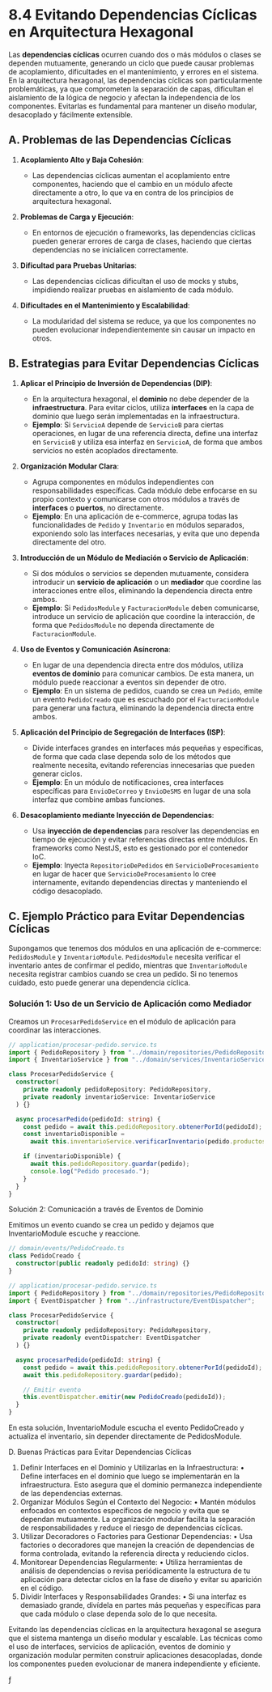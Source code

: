 # 8.4 Evitando Dependencias Cíclicas en Arquitectura Hexagonal

Las **dependencias cíclicas** ocurren cuando dos o más módulos o clases se dependen mutuamente, generando un ciclo que puede causar problemas de acoplamiento, dificultades en el mantenimiento, y errores en el sistema. En la arquitectura hexagonal, las dependencias cíclicas son particularmente problemáticas, ya que comprometen la separación de capas, dificultan el aislamiento de la lógica de negocio y afectan la independencia de los componentes. Evitarlas es fundamental para mantener un diseño modular, desacoplado y fácilmente extensible.

## A. Problemas de las Dependencias Cíclicas

1. **Acoplamiento Alto y Baja Cohesión**:

   - Las dependencias cíclicas aumentan el acoplamiento entre componentes, haciendo que el cambio en un módulo afecte directamente a otro, lo que va en contra de los principios de arquitectura hexagonal.

2. **Problemas de Carga y Ejecución**:

   - En entornos de ejecución o frameworks, las dependencias cíclicas pueden generar errores de carga de clases, haciendo que ciertas dependencias no se inicialicen correctamente.

3. **Dificultad para Pruebas Unitarias**:

   - Las dependencias cíclicas dificultan el uso de mocks y stubs, impidiendo realizar pruebas en aislamiento de cada módulo.

4. **Dificultades en el Mantenimiento y Escalabilidad**:
   - La modularidad del sistema se reduce, ya que los componentes no pueden evolucionar independientemente sin causar un impacto en otros.

## B. Estrategias para Evitar Dependencias Cíclicas

1. **Aplicar el Principio de Inversión de Dependencias (DIP)**:

   - En la arquitectura hexagonal, el **dominio** no debe depender de la **infraestructura**. Para evitar ciclos, utiliza **interfaces** en la capa de dominio que luego serán implementadas en la infraestructura.
   - **Ejemplo**: Si `ServicioA` depende de `ServicioB` para ciertas operaciones, en lugar de una referencia directa, define una interfaz en `ServicioB` y utiliza esa interfaz en `ServicioA`, de forma que ambos servicios no estén acoplados directamente.

2. **Organización Modular Clara**:

   - Agrupa componentes en módulos independientes con responsabilidades específicas. Cada módulo debe enfocarse en su propio contexto y comunicarse con otros módulos a través de **interfaces** o **puertos**, no directamente.
   - **Ejemplo**: En una aplicación de e-commerce, agrupa todas las funcionalidades de `Pedido` y `Inventario` en módulos separados, exponiendo solo las interfaces necesarias, y evita que uno dependa directamente del otro.

3. **Introducción de un Módulo de Mediación o Servicio de Aplicación**:

   - Si dos módulos o servicios se dependen mutuamente, considera introducir un **servicio de aplicación** o un **mediador** que coordine las interacciones entre ellos, eliminando la dependencia directa entre ambos.
   - **Ejemplo**: Si `PedidosModule` y `FacturacionModule` deben comunicarse, introduce un servicio de aplicación que coordine la interacción, de forma que `PedidosModule` no dependa directamente de `FacturacionModule`.

4. **Uso de Eventos y Comunicación Asíncrona**:

   - En lugar de una dependencia directa entre dos módulos, utiliza **eventos de dominio** para comunicar cambios. De esta manera, un módulo puede reaccionar a eventos sin depender de otro.
   - **Ejemplo**: En un sistema de pedidos, cuando se crea un `Pedido`, emite un evento `PedidoCreado` que es escuchado por el `FacturacionModule` para generar una factura, eliminando la dependencia directa entre ambos.

5. **Aplicación del Principio de Segregación de Interfaces (ISP)**:

   - Divide interfaces grandes en interfaces más pequeñas y específicas, de forma que cada clase dependa solo de los métodos que realmente necesita, evitando referencias innecesarias que pueden generar ciclos.
   - **Ejemplo**: En un módulo de notificaciones, crea interfaces específicas para `EnvioDeCorreo` y `EnvioDeSMS` en lugar de una sola interfaz que combine ambas funciones.

6. **Desacoplamiento mediante Inyección de Dependencias**:
   - Usa **inyección de dependencias** para resolver las dependencias en tiempo de ejecución y evitar referencias directas entre módulos. En frameworks como NestJS, esto es gestionado por el contenedor IoC.
   - **Ejemplo**: Inyecta `RepositorioDePedidos` en `ServicioDeProcesamiento` en lugar de hacer que `ServicioDeProcesamiento` lo cree internamente, evitando dependencias directas y manteniendo el código desacoplado.

## C. Ejemplo Práctico para Evitar Dependencias Cíclicas

Supongamos que tenemos dos módulos en una aplicación de e-commerce: `PedidosModule` y `InventarioModule`. `PedidosModule` necesita verificar el inventario antes de confirmar el pedido, mientras que `InventarioModule` necesita registrar cambios cuando se crea un pedido. Si no tenemos cuidado, esto puede generar una dependencia cíclica.

### Solución 1: Uso de un Servicio de Aplicación como Mediador

Creamos un `ProcesarPedidoService` en el módulo de aplicación para coordinar las interacciones.

```typescript
// application/procesar-pedido.service.ts
import { PedidoRepository } from "../domain/repositories/PedidoRepository";
import { InventarioService } from "../domain/services/InventarioService";

class ProcesarPedidoService {
  constructor(
    private readonly pedidoRepository: PedidoRepository,
    private readonly inventarioService: InventarioService
  ) {}

  async procesarPedido(pedidoId: string) {
    const pedido = await this.pedidoRepository.obtenerPorId(pedidoId);
    const inventarioDisponible =
      await this.inventarioService.verificarInventario(pedido.productos);

    if (inventarioDisponible) {
      await this.pedidoRepository.guardar(pedido);
      console.log("Pedido procesado.");
    }
  }
}
```

Solución 2: Comunicación a través de Eventos de Dominio

Emitimos un evento cuando se crea un pedido y dejamos que InventarioModule escuche y reaccione.

```typescript
// domain/events/PedidoCreado.ts
class PedidoCreado {
  constructor(public readonly pedidoId: string) {}
}

// application/procesar-pedido.service.ts
import { PedidoRepository } from "../domain/repositories/PedidoRepository";
import { EventDispatcher } from "../infrastructure/EventDispatcher";

class ProcesarPedidoService {
  constructor(
    private readonly pedidoRepository: PedidoRepository,
    private readonly eventDispatcher: EventDispatcher
  ) {}

  async procesarPedido(pedidoId: string) {
    const pedido = await this.pedidoRepository.obtenerPorId(pedidoId);
    await this.pedidoRepository.guardar(pedido);

    // Emitir evento
    this.eventDispatcher.emitir(new PedidoCreado(pedidoId));
  }
}
```

En esta solución, InventarioModule escucha el evento PedidoCreado y actualiza el inventario, sin depender directamente de PedidosModule.

D. Buenas Prácticas para Evitar Dependencias Cíclicas

1. Definir Interfaces en el Dominio y Utilizarlas en la Infraestructura:
   • Define interfaces en el dominio que luego se implementarán en la infraestructura. Esto asegura que el dominio permanezca independiente de las dependencias externas.
2. Organizar Módulos Según el Contexto del Negocio:
   • Mantén módulos enfocados en contextos específicos de negocio y evita que se dependan mutuamente. La organización modular facilita la separación de responsabilidades y reduce el riesgo de dependencias cíclicas.
3. Utilizar Decoradores o Factories para Gestionar Dependencias:
   • Usa factories o decoradores que manejen la creación de dependencias de forma controlada, evitando la referencia directa y reduciendo ciclos.
4. Monitorear Dependencias Regularmente:
   • Utiliza herramientas de análisis de dependencias o revisa periódicamente la estructura de tu aplicación para detectar ciclos en la fase de diseño y evitar su aparición en el código.
5. Dividir Interfaces y Responsabilidades Grandes:
   • Si una interfaz es demasiado grande, divídela en partes más pequeñas y específicas para que cada módulo o clase dependa solo de lo que necesita.

Evitando las dependencias cíclicas en la arquitectura hexagonal se asegura que el sistema mantenga un diseño modular y escalable. Las técnicas como el uso de interfaces, servicios de aplicación, eventos de dominio y organización modular permiten construir aplicaciones desacopladas, donde los componentes pueden evolucionar de manera independiente y eficiente.

ƒ

```

```
